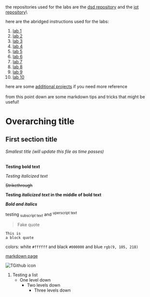 the repositories used for the labs are the [dsd repository](https://github.com/kevinwlu/dsd) and the [iot repository](https://github.com/kevinwlu/iot)\

here are the abridged instructions used for the labs:
1. [lab 1](https://docs.google.com/presentation/d/1Uh1TXoYzjnceXi6R4fjWkOPfbCHY4uNWmRdT_rICJ2c/edit#slide=id.g1c5b58de06b_0_0)
2. [lab 2](https://docs.google.com/presentation/d/1Q7mT4uKBsrwoN9vUQ16G_DVsxvoeXVz9X-wufzpt1m4/edit#slide=id.gf0da5ec268_1_0)
3. [lab 3](https://docs.google.com/presentation/d/1xiEvUE-jEBfzjii-egaJDa2-X8TgDXZcqa2o6Ssakto/edit#slide=id.gf0db9badd8_0_0)
4. [lab 4](https://docs.google.com/presentation/d/1BQ9d0ZyjfMNBwducPZR1NMWj0qJrTKf6XpInYHuRyhw/edit#slide=id.gf7f8d1f46d_0_0)
5. [lab 5](https://docs.google.com/presentation/d/1iCgARa2jhI0NOApFmR5njWCQ7CySHaB73SidghybsQ0/edit#slide=id.gf32032e6b3_0_0)
6. [lab 6](https://docs.google.com/presentation/d/1J-EJNEV122MiwN1IBOQu3HJj3LjyDt5i6WKwBo6FmzQ/edit#slide=id.g6401cb6323_0_0)
7. [lab 7](https://docs.google.com/presentation/d/1FoHPAkNGEAD7UvCQMPt411jia_23rKTWLXPbUZwykVc/edit#slide=id.gfadf68d6f3_0_0)
8. [lab 8](https://docs.google.com/presentation/d/1PZ5Y6eWRJsziN-3bcdnjVsJdStP4PqSmfKIkW54-p3Y/edit#slide=id.gfcfa2bd477_0_0)
9. [lab 9](https://docs.google.com/presentation/d/1Tw-yd9MB7jS9-2BuIQ1j_0p2jk3b3DL2yqjNIA_4fm8/edit#slide=id.gfcf8466d9f_0_0)
10. [lab 10](https://docs.google.com/presentation/d/1PoPRIQ1phKxwPFS8jQjqEyGUThd3zaEeqaHt_Y151us/edit#slide=id.gfa31ccf571_0_0)

here are some [additional projects](https://sites.google.com/view/ece322/projects) if you need more reference\
\
from this point down are some markdown tips and tricks that might be useful!

# Overarching title
## First section title
###### Smallest title (will update this file as time passes)

**Testing bold text**

*Testing italicized text*

~~Strikethrough~~

**Testing _italicized text_ in the middle of bold text**

***Bold and italics***

testing <sub> subscript text</sub> and <sup>uperscript text</sup>

> Fake quote

```
This is
a block quote
```

colors: white `#ffffff` and black `#000000` and blue `rgb(9, 105, 218)`

[markdown page](https://docs.github.com/en/get-started/writing-on-github/getting-started-with-writing-and-formatting-on-github/basic-writing-and-formatting-syntax)

![TGithub icon](https://github.githubassets.com/images/modules/logos_page/GitHub-Mark.png)

1. Testing a list
   - One level down
     * Two levels down
        + Three levels down
